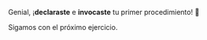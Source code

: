 Genial, ¡**declaraste** e **invocaste** tu primer procedimiento! :clap:

Sigamos con el próximo ejercicio.